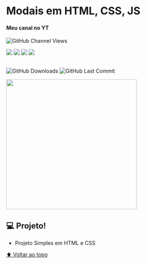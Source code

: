 # Modais em HTML, CSS, JS

<h4>Meu canal no YT</h4>

![GitHub Channel Views](https://img.shields.io/youtube/channel/views/UCGyyQGmPjRe94vZ60wm42Mw?label=LaboratorioDoDev&style=social)
<div>
  <a href="https://www.youtube.com/channel/UCGyyQGmPjRe94vZ60wm42Mw" target="_blank"><img src="https://img.shields.io/badge/YouTube-FF0000?style=for-the-badge&logo=youtube&logoColor=white" target="_blank"></a>
  <a href="https://instagram.com/cleisson_andrade" target="_blank"><img src="https://img.shields.io/badge/-Instagram-%23E4405F?style=for-the-badge&logo=instagram&logoColor=white" target="_blank"></a>
  <a href = "mailto:cleisson80@gmail.com"><img src="https://img.shields.io/badge/-Gmail-%23333?style=for-the-badge&logo=gmail&logoColor=white" target="_blank"></a>
  <a href="https://www.linkedin.com/in/cleisson-andrade-514096207" target="_blank"><img src="https://img.shields.io/badge/-LinkedIn-%230077B5?style=for-the-badge&logo=linkedin&logoColor=white" target="_blank"></a> 
</div><br>
  
![GitHub Downloads](https://img.shields.io/github/downloads/cl3i550n/Projeto_AppLabsDoDev/total?style=plastic)
![GitHub Last Commit](https://img.shields.io/github/last-commit/cl3i550n/Projeto_AppLabsDoDev?style=plastic)

<img src="https://i.ibb.co/v4NTxvH/Design-sem-nome.gif" border="0" width="350" height="350">

## 💻 Projeto!

* Projeto Simples em HTML e CSS

[⬆ Voltar ao topo](#nome-do-projeto)<br>
